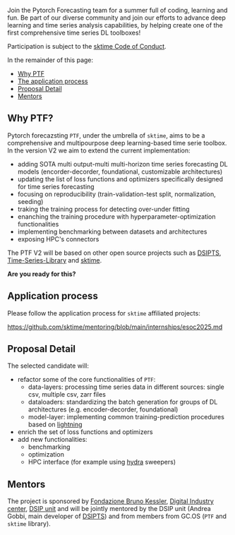 

Join the Pytorch Forecasting team for a summer full of coding, learning and fun. Be part of our diverse community and join our efforts to advance deep learning and time series analysis capabilities, by helping create one of the first comprehensive time series DL toolboxes!


Participation is subject to the [sktime Code of Conduct](https://www.sktime.org/en/stable/get_involved/code_of_conduct.html).

In the remainder of this page:
- [Why PTF](WhyPTF?)
- [The application process](ApplicationProcess)
- [Proposal Detail](ProposalDetail)
- [Mentors](Mentors)

## Why PTF?

Pytorch forecazsting ``PTF``, under the umbrella of `sktime`, aims to be a comprehensive and multipourpose deep learning-based time serie toolbox. In the version V2 we aim to extend the current implementation:
* adding SOTA multi output-multi multi-horizon time series forecasting DL models (encorder-decorder, foundational, customizable architectures)
* updating the list of loss functions and optimizers specifically designed for time series forecasting
* focusing on reproducibility (train-validation-test split, normalization, seeding)
* traking the training process for detecting over-under fitting 
* enanching the training procedure with hyperparameter-optimization functionalities
* implementing benchmarking between datasets and architectures
* exposing HPC's connectors 

The PTF V2 will be based on other open source projects such as [DSIPTS](https://github.com/agobbifbk/DSIPTS_PTF), [Time-Series-Library](https://github.com/thuml/Time-Series-Library) and [sktime](https://github.com/sktime/sktime).

**Are you ready for this?**

## Application process

Please follow the  application process for `sktime` affiliated projects:

https://github.com/sktime/mentoring/blob/main/internships/esoc2025.md

## Proposal Detail

The selected candidate will:
* refactor some of the core functionalities of `PTF`:
    * data-layers: processing time series data in different sources: single csv, multiple csv, zarr files
    * dataloaders: standardizing the batch generation for groups of DL architectures (e.g. encoder-decorder, foundational)
    * model-layer: implementing common training-prediction procedures based on [lightning](https://lightning.ai/docs/pytorch/stable/)
* enrich the set of loss functions and optimizers
* add new functionalities:
    * benchmarking
    * optimization
    * HPC interface (for example using  [hydra](https://hydra.cc/docs/intro/) sweepers)

## Mentors
The project is sponsored by [Fondazione Bruno Kessler](https://www.fbk.eu/it/), [Digital Industry center](https://www.fbk.eu/it/digital-industry/), [DSIP unit](https://dsip.fbk.eu/) and  will be jointly mentored by the DSIP unit (Andrea Gobbi, main developer of [DSIPTS](https://github.com/agobbifbk/DSIPTS_PTF)) and from members from GC.OS (`PTF` and `sktime` library).
